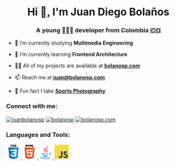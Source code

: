 <h1 align="center">Hi 👋, I'm Juan Diego Bolaños</h1>
<h3 align="center">A young 👨🏽‍💻 developer from Colombia 🇨🇴</h3>

- 🔭 I’m currently studying **Multimedia Engineering**

- 🌱 I’m currently learning **Frontend Architecture**

- 👨‍💻 All of my projects are available at [**bolanosp.com**](https://bolanosp.com)

- 📫 Reach me at **juan@bolanosp.com**

- 📸 Fun fact I take [**Sports Photography**](https://instagram.com/fotodeportivajd)

<h3 align="left">Connect with me:</h3>
<p align="left">
<a href="https://twitter.com/juanbolanosp" target="blank"><img align="center" src="https://raw.githubusercontent.com/rahuldkjain/github-profile-readme-generator/master/src/images/icons/Social/twitter.svg" alt="juanbolanosp" height="30" width="40" /></a>
<a href="https://linkedin.com/in/bolanosp" target="blank"><img align="center" src="https://raw.githubusercontent.com/rahuldkjain/github-profile-readme-generator/master/src/images/icons/Social/linked-in-alt.svg" alt="bolanosp" height="30" width="40" /></a>
<a href="/bolanosp.com" target="blank"><img align="center" src="https://raw.githubusercontent.com/rahuldkjain/github-profile-readme-generator/master/src/images/icons/Social/rss.svg" alt="bolanosp.com" height="30" width="40" /></a>
</p>

<h3 align="left">Languages and Tools:</h3>
<p align="left"> <a href="https://www.w3schools.com/css/" target="_blank" rel="noreferrer"> <img src="https://raw.githubusercontent.com/devicons/devicon/master/icons/css3/css3-original-wordmark.svg" alt="css3" width="40" height="40"/> </a> <a href="https://www.w3.org/html/" target="_blank" rel="noreferrer"> <img src="https://raw.githubusercontent.com/devicons/devicon/master/icons/html5/html5-original-wordmark.svg" alt="html5" width="40" height="40"/> </a> <a href="https://www.java.com" target="_blank" rel="noreferrer"> <img src="https://raw.githubusercontent.com/devicons/devicon/master/icons/java/java-original.svg" alt="java" width="40" height="40"/> </a> <a href="https://developer.mozilla.org/en-US/docs/Web/JavaScript" target="_blank" rel="noreferrer"> <img src="https://raw.githubusercontent.com/devicons/devicon/master/icons/javascript/javascript-original.svg" alt="javascript" width="40" height="40"/> </a> </p>


